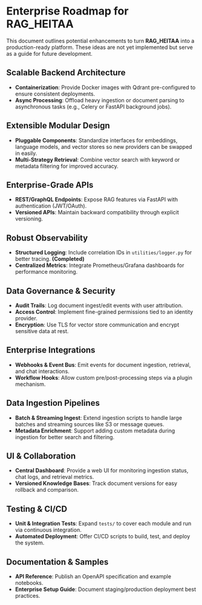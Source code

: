 # Enterprise Roadmap for RAG_HEITAA

This document outlines potential enhancements to turn **RAG_HEITAA** into a production-ready platform. These ideas are not yet implemented but serve as a guide for future development.

## Scalable Backend Architecture
- **Containerization**: Provide Docker images with Qdrant pre-configured to ensure consistent deployments.
- **Async Processing**: Offload heavy ingestion or document parsing to asynchronous tasks (e.g., Celery or FastAPI background jobs).

## Extensible Modular Design
- **Pluggable Components**: Standardize interfaces for embeddings, language models, and vector stores so new providers can be swapped in easily.
- **Multi-Strategy Retrieval**: Combine vector search with keyword or metadata filtering for improved accuracy.

## Enterprise-Grade APIs
- **REST/GraphQL Endpoints**: Expose RAG features via FastAPI with authentication (JWT/OAuth).
- **Versioned APIs**: Maintain backward compatibility through explicit versioning.

## Robust Observability
- **Structured Logging**: Include correlation IDs in `utilities/logger.py` for better tracing. **(Completed)**
- **Centralized Metrics**: Integrate Prometheus/Grafana dashboards for performance monitoring.

## Data Governance & Security
- **Audit Trails**: Log document ingest/edit events with user attribution.
- **Access Control**: Implement fine-grained permissions tied to an identity provider.
- **Encryption**: Use TLS for vector store communication and encrypt sensitive data at rest.

## Enterprise Integrations
- **Webhooks & Event Bus**: Emit events for document ingestion, retrieval, and chat interactions.
- **Workflow Hooks**: Allow custom pre/post-processing steps via a plugin mechanism.

## Data Ingestion Pipelines
- **Batch & Streaming Ingest**: Extend ingestion scripts to handle large batches and streaming sources like S3 or message queues.
- **Metadata Enrichment**: Support adding custom metadata during ingestion for better search and filtering.

## UI & Collaboration
- **Central Dashboard**: Provide a web UI for monitoring ingestion status, chat logs, and retrieval metrics.
- **Versioned Knowledge Bases**: Track document versions for easy rollback and comparison.

## Testing & CI/CD
- **Unit & Integration Tests**: Expand `tests/` to cover each module and run via continuous integration.
- **Automated Deployment**: Offer CI/CD scripts to build, test, and deploy the system.

## Documentation & Samples
- **API Reference**: Publish an OpenAPI specification and example notebooks.
- **Enterprise Setup Guide**: Document staging/production deployment best practices.

